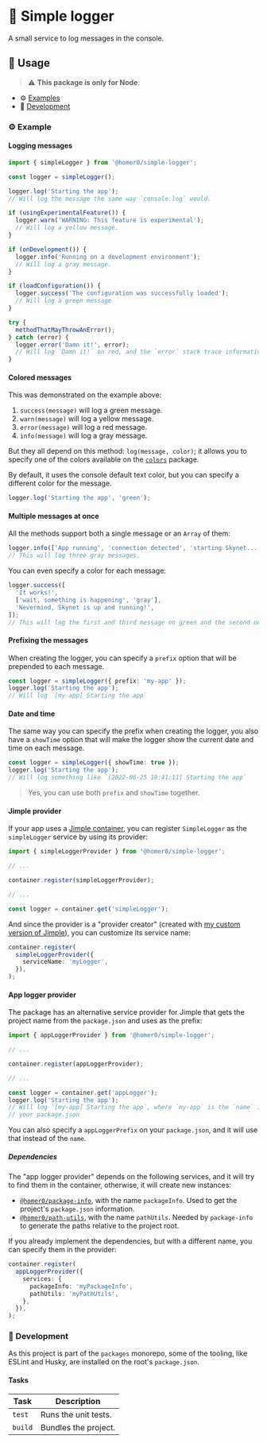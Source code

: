 # 💬 Simple logger

A small service to log messages in the console.

## 🍿 Usage

> ⚠️ **This package is only for Node**.

- ⚙️ [Examples](#%EF%B8%8F-examples)
- 🤘 [Development](#-development)

### ⚙️ Example

#### Logging messages

```ts
import { simpleLogger } from '@homer0/simple-logger';

const logger = simpleLogger();

logger.log('Starting the app');
// Will log the message the same way `console.log` would.

if (usingExperimentalFeature()) {
  logger.warn('WARNING: This feature is experimental');
  // Will log a yellow message.
}

if (onDevelopment()) {
  logger.info('Running on a development environment');
  // Will log a gray message.
}

if (loadConfiguration()) {
  logger.success('The configuration was successfully loaded');
  // Will log a green message
}

try {
  methodThatMayThrowAnError();
} catch (error) {
  logger.error('Damn it!', error);
  // Will log `Damn it!` on red, and the `error` stack trace information on `gray`.
}
```

#### Colored messages

This was demonstrated on the example above:

1. `success(message)` will log a green message.
2. `warn(message)` will log a yellow message.
3. `error(message)` will log a red message.
4. `info(message)` will log a gray message.

But they all depend on this method: `log(message, color)`; it allows you to specify one of the colors available on the [`colors`](https://npmjs.com/package/colors) package.

By default, it uses the console default text color, but you can specify a different color for the message.

```ts
logger.log('Starting the app', 'green');
```

#### Multiple messages at once

All the methods support both a single message or an `Array` of them:

```ts
logger.info(['App running', 'connection detected', 'starting Skynet...']);
// This will log three gray messages.
```

You can even specify a color for each message:

```ts
logger.success([
  'It works!',
  ['wait, something is happening', 'gray'],
  'Nevermind, Skynet is up and running!',
]);
// This will log the first and third message on green and the second one on gray.
```

#### Prefixing the messages

When creating the logger, you can specify a `prefix` option that will be prepended to each message.

```ts
const logger = simpleLogger({ prefix: 'my-app' });
logger.log('Starting the app');
// Will log `[my-app] Starting the app`
```

#### Date and time

The same way you can specify the prefix when creating the logger, you also have a `showTime` option that will make the logger show the current date and time on each message.

```ts
const logger = simpleLogger({ showTime: true });
logger.log('Starting the app');
// Will log something like `[2022-06-25 19:41:11] Starting the app`
```

> Yes, you can use both `prefix` and `showTime` together.

#### Jimple provider

If your app uses a [Jimple container](https://npmjs.com/package/jimple), you can register `SimpleLogger` as the `simpleLogger` service by using its provider:

```ts
import { simpleLoggerProvider } from '@homer0/simple-logger';

// ...

container.register(simpleLoggerProvider);

// ...

const logger = container.get('simpleLogger');
```

And since the provider is a "provider creator" (created with [my custom version of Jimple](https:///npmjs.com/package/@homer0/jimple)), you can customize its service name:

```ts
container.register(
  simpleLoggerProvider({
    serviceName: 'myLogger',
  }),
);
```

#### App logger provider

The package has an alternative service provider for Jimple that gets the project name from the `package.json` and uses as the prefix:

```ts
import { appLoggerProvider } from '@homer0/simple-logger';

// ...

container.register(appLoggerProvider);

// ...

const logger = container.get('appLogger');
logger.log('Starting the app');
// Will log `[my-app] Starting the app`, where `my-app` is the `name` in
// your package.json
```

You can also specify a `appLoggerPrefix` on your `package.json`, and it will use that instead of the `name`.

##### Dependencies

The "app logger provider" depends on the following services, and it will try to find them in the container, otherwise, it will create new instances:

- [`@homer0/package-info`](https://npmjs.com/package/@homer0/package-info), with the name `packageInfo`. Used to get the project's `package.json` information.
- [`@homer0/path-utils`](https://npmjs.com/package/@homer0/path-utils), with the name `pathUtils`. Needed by `package-info` to generate the paths relative to the project root.

If you already implement the dependencies, but with a different name, you can specify them in the provider:

```ts
container.register(
  appLoggerProvider({
    services: {
      packageInfo: 'myPackageInfo',
      pathUtils: 'myPathUtils',
    },
  }),
);
```

### 🤘 Development

As this project is part of the `packages` monorepo, some of the tooling, like ESLint and Husky, are installed on the root's `package.json`.

#### Tasks

| Task    | Description          |
| ------- | -------------------- |
| `test`  | Runs the unit tests. |
| `build` | Bundles the project. |
